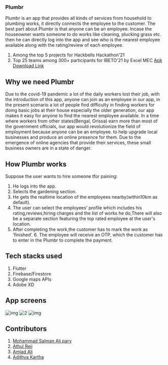 ### Plumbr 
Plumbr is an app that provides all kinds of services from household to plumbing  works, it directly connects the employee to the customer. The best part about  Plumbr is that anyone can be an employee. 
Incase the houseowner wants someone to do works like cleaning, plucking grass  etc. then he can directly log into the app and see who is the nearest employee  available along with the rating/review of each employee. 

1. Among the top 5 projects for Hackbells Hackathon'21
2. Top 25 teams among 300+ participants for IBETO'21 by Excel MEC
[Apk Download Link](https://bit.ly/3HxO8Pa)

## Why we need Plumbr 
Due to the covid-19 pandemic a lot of the daily workers lost their job, with the  introduction of this app, anyone can join as an employee in our app, in the present  scenario a lot of people find difficulty in finding workers for doing basic jobs at  their house especially the older generation, our app makes it easy for anyone to  find the nearest employee available. 
In a time where workers from other states(Bengal, Orissa) earn more than most of  the government officials, our app would revolutionize the field of employment  because anyone can be an employee. to help upgrade local businesses and  produce an online presence for them. Due to the emergence of online agencies  that provide their services, these small business owners are in a state of danger.

## How Plumbr works 
Suppose the user wants to hire someone tfor paining:
1. He logs into the app. 
2. Selects the gardening section. 
3. He gets the realtime location of the employees nearby(within10km as  default). 
4. The user can select the employees’ profile which includes his  rating,reviews,hiring charges and the list of works he do,There will also be a  separate section featuring the top rated employee at the user's location. 
5. After completing the work,the customer has to mark the work as ‘finished’. 6. The employee will receive an OTP, which the customer has to enter in the  Plumbr to complete the payment. 

## Tech stacks used
1. Flutter
2. Firebase/Firestore
3. Google maps APIs
4. Adobe XD

## App screens
![img](https://user-images.githubusercontent.com/75473780/152063368-9ce59ddd-140e-4893-a5c9-d01ab2a292b4.jpg)
![2](https://user-images.githubusercontent.com/75473780/152063542-2a8e1cb7-3abb-4a2b-a428-b5d3b4fc8b37.jpg)
![img](https://user-images.githubusercontent.com/75473780/152063391-8e1aca46-915f-423f-b82e-7c52f1afb1a1.jpg)

## Contributors
1. [Mohammad Salman Ali pary](https://github.com/salmanpary)
2. [Athul Reji](https://github.com/athulreji)
3. [Amjad Ali](https://github.com/I-Am-Blind)
4. [Adithya Kartha](https://github.com/adithyakartha)
